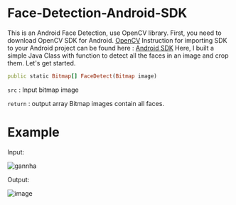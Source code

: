# Face-Detection-Android-SDK
This is an Android Face Detection, use OpenCV library.
First, you need to download OpenCV SDK for Android.
<a href="https://sourceforge.net/projects/opencvlibrary/files/opencv-android/2.4.11/OpenCV-2.4.11-android-sdk.zip/download">OpenCV</a> 
Instruction for importing SDK to your Android project can be found here : <a href="https://docs.opencv.org/2.4/doc/tutorials/introduction/android_binary_package/O4A_SDK.html">Android SDK</a>
Here, I built a simple Java Class with function to detect all the faces in an image and crop them. Let's get started.

```ruby 
public static Bitmap[] FaceDetect(Bitmap image)
```

`src` : Input bitmap image

`return` : output array Bitmap images contain all faces.


# Example
Input:

![gannha](https://user-images.githubusercontent.com/44139135/203689229-63e71186-17fc-4852-b085-33c17cf58abd.jpeg)


Output:


![image](https://user-images.githubusercontent.com/44139135/203689270-f4f883a2-2944-4ad0-b60e-1ec02c8e6c72.png)


